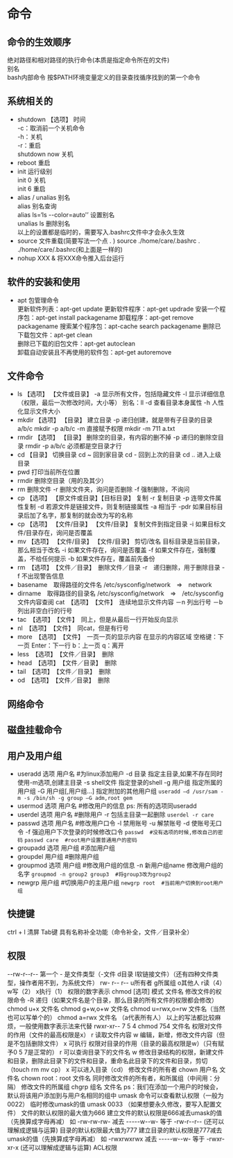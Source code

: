 # 命令

## 命令的生效顺序  
绝对路径和相对路径的执行命令(本质是指定命令所在的文件)  
别名  
bash内部命令
按$PATH环境变量定义的目录查找循序找到的第一个命令  

## 系统相关的
- shutdown 【选项】 时间  
  -c：取消前一个关机命令  
  -h：关机  
  -r：重启  
  shutdown now  关机  
- reboot  重启  
- init  运行级别  
  init 0  关机  
  init 6  重启  
- alias / unalias  别名  
  alias  别名查询  
  alias ls=‘ls --color=auto'’  设置别名  
  unalias ls   删除别名  
  以上的设置都是临时的，需要写入.bashrc文件中才会永久生效
- source 文件重载(简要写法一个点 . )
  source ./home/care/.bashrc
  . ./home/care/.bashrc(和上面是一样的)
- nohup XXX & 将XXX命令推入后台运行


## 软件的安装和使用
- apt  包管理命令  
  更新软件列表：apt-get update
  更新软件程序：apt-get updrade
  安装一个程序包：apt-get install packagename
  卸载程序：apt-get remove packagename
  搜索某个程序包：apt-cache search packagename
  删除已下载包文件：apt-get clean  
  删除已下载的旧包文件：apt-get autoclean  
  卸载自动安装且不再使用的软件包：apt-get autoremove


## 文件命令
- ls 【选项】 【文件或目录】
  -a 显示所有文件，包括隐藏文件
  -l 显示详细信息（权限，最后一次修改时间，大小等） 别名：ll
  -d 查看目录本身属性
  -h 人性化显示文件大小
- mkdir 【选项】 【目录】 建立目录
  -p 递归创建，就是带有子目录的目录 a/b/c
  mkdir -p a/b/c
  -m 直接赋予权限
  mkdir -m 711 a.txt
- rmdir 【选项】 【目录】 删除空的目录，有内容的删不掉
  -p 递归的删除空目录
  rmdir -p a/b/c  必须都是空目录才行
- cd 【目录】 切换目录
  cd ~ 回到家目录
  cd - 回到上次的目录
  cd .. 进入上级目录
- pwd 打印当前所在位置
- rmdir 删除空目录（用的及其少）
- rm 删除文件
  -r 删除文件夹，询问是否删除
  -f 强制删除，不询问
- cp 【选项】 【原文件或目录】【目标目录】 复制
  -r 复制目录
  -p 连带文件属性复制
  -d 若源文件是链接文件，则复制链接属性
  -a 相当于 -pdr
  如果目标目录后加了名字，那复制的就会改为写的名称
- cp 【选项】 【文件/目录】 【文件/目录】 复制文件到指定目录
  -i  如果目标文件/目录存在，询问是否覆盖
- mv 【选项】 【文件/目录】 【文件/目录】 剪切/改名
  目标目录是当前目录，那么相当于改名
  -i 如果文件存在，询问是否覆盖
  -f 如果文件存在，强制覆盖，不给任何提示
  -b 如果文件存在，覆盖前先备份
- rm　【选项】　【文件／目录】　删除文件／目录
  -r　递归删除，用于删除目录
  -f  不出现警告信息
- basename　取得路径的文件名
  /etc/sysconfig/network　=>　network
- dirname　取得路径的目录名
  /etc/sysconfig/network　=>　/etc/sysconfig
  文件内容查阅
  cat　【选项】　【文件】　连续地显示文件内容
  －n  列出行号
  －b　列出非空白行的行号
- tac　【选项】　【文件】　同上，但是从最后一行开始反向显示
- nl　【选项】　【文件】　同cat，但是有行号
- more　【选项】　【文件】　一页一页的显示内容
  在显示的内容区域
  空格键：下一页
  Enter：下一行
  b：上一页
  q：离开
- less　【选项】　【文件／目录】　删除
- head　【选项】　【文件／目录】　删除
- tail　【选项】　【文件／目录】　删除
- od　【选项】　【文件／目录】　删除


## 网络命令

## 磁盘挂载命令

## 用户及用户组
- useradd 选项 用户名  #为linux添加用户
  -d 目录  指定主目录,如果不存在同时使用-m选项,创建主目录
  -s shell文件  指定登录的shell
  -g 用户组  指定所属的用户组
  -G 用户组[,用户组...]  指定附加的其他用户组
  `useradd –d /usr/sam -m -s /bin/sh -g group –G adm,root gem`
- usermod 选项 用户名  #修改用户的信息
  ps: 所有的选项同useradd
- userdel 选项 用户名  #删除用户
  -r 包括主目录一起删除
  `userdel -r care`
- passwd 选项 用户名  #修改用户口令
  -l 禁用账号
  -u 解禁账号
  -d 使账号无口令
  -f 强迫用户下次登录的时候修改口令
  `passwd  #没有选项的时候,修改自己的密码`
  `passwd care  #root用户设置普通用户的密码`
- groupadd 选项 用户组  #添加用户组
- groupdel 用户组  #删除用户组
- groupmod 选项 用户组  #修改用户组的信息
  -n 新用户组name  修改用户组的名字
  `groupmod -n group2 group3  #将group3改为group2`
- newgrp 用户组  #切换用户的主用户组
  `newgrp root  #当前用户切换到root用户组`

## 快捷键
ctrl + l 清屏
Tab键 具有名称补全功能（命令补全，文件／目录补全）

## 权限
--rw-r--r--
第一个 - 是文件类型（-文件 d目录 l软链接文件）（还有四种文件类型，操作者用不到，为系统文件）
rw- r-- r--
u所有者 g所属组 o其他人
r读（4） w写（2） x执行（1） 权限的数字表示
chmod [选项] 模式 文件名 修改文件的权限命令
-R 递归（如果文件名是个目录，那么目录的所有文件的权限都会修改）
chmod u+x 文件名 chmod g+w,o+w 文件名
chmod u=rwx,o=rw 文件名（当然也可以写单个的）
chmod a=rwx 文件名 （a代表所有人）
以上的写法都比较麻烦，一般使用数字表示法来代替
rwxr-xr--
7 5 4
chmod 754 文件名
权限对文件的作用（文件的最高权限是x）
r 读取文件内容
w 编辑，新增，修改文件内容（但是不包括删除文件）
x 可执行
权限对目录的作用（目录的最高权限是w）（只有赋予0 5 7是正常的）
r 可以查询目录下的文件名
w 修改目录结构的权限，新建文件和目录，删除此目录下的文件和目录，重命名此目录下的文件和目录，剪切（touch rm mv cp）
x 可以进入目录（cd）
修改文件的所有者
chown 用户名 文件名
chown root：root 文件名 同时修改文件的所有者，和所属组（中间用：分隔）
修改文件的所属组
chgrp 组名 文件名
ps：我们在添加一个用户的时候会，默认将该用户添加到与用户名相同的组中
umask 命令可以查看默认权限（一般为0022）
临时修改umask的值 umask 0033 （如果想要永久修改，要写入配置文件）
文件的默认权限的最大值为666
建立文件的默认权限是666减去umask的值（先换算成字母再减）
如 -rw-rw-rw- 减去 -----w--w- 等于 -rw-r--r-- (还可以理解成逻辑与运算)
目录的默认权限最大值为777
建立目录的默认权限是777减去umask的值（先换算成字母再减）
如 -rwxrwxrwx 减去 -----w--w- 等于 -rwxr-xr-x (还可以理解成逻辑与运算)
ACL权限